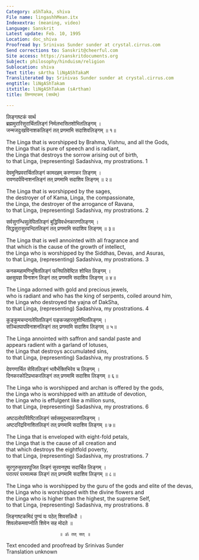 ```yaml
---
Category: aShTaka, shiva
File name: lingashhMean.itx
Indexextra: (meaning, video)
Language: Sanskrit
Latest update: Feb. 10, 1995
Location: doc_shiva
Proofread by: Srinivas Sunder sunder at crystal.cirrus.com
Send corrections to: Sanskrit@cheerful.com
Site access: https://sanskritdocuments.org
Subject: philosophy/hinduism/religion
Sublocation: shiva
Text title: sArtha liNgAShTakaM
Transliterated by: Srinivas Sunder sunder at crystal.cirrus.com
engtitle: liNgAShTakam
itxtitle: liNgAShTakam (sArtham)
title: लिण्गाष्टकम् (सार्थम्)

---
```

  
 लिङ्गाष्टकं सार्थ   
ब्रह्ममुरारिसुरार्चितलिङ्गं निर्मलभासितशोभितलिङ्गम् ।  
जन्मजदुःखविनाशकलिङ्गं तत् प्रणमामि सदाशिवलिङ्गम् ॥ १॥  
  
  
The Linga that is worshipped by Brahma, Vishnu, and all the Gods,  
the Linga that is pure of speech and is radiant,  
the Linga that destroys the sorrow arising out of birth,  
to that Linga, (representing) Sadashiva, my prostrations. 1  
  
देवमुनिप्रवरार्चितलिङ्गं कामदहम् करुणाकर लिङ्गम् ।  
रावणदर्पविनाशनलिङ्गं तत् प्रणमामि सदाशिव लिङ्गम् ॥ २॥  
  
  
The Linga that is worshipped by the sages,  
the destroyer of of Kama, Linga, the compassionate,  
the Linga, the destroyer of the arrogance of Ravana,  
to that Linga, (representing) Sadashiva, my prostrations. 2  
  
सर्वसुगन्धिसुलेपितलिङ्गं बुद्धिविवर्धनकारणलिङ्गम् ।  
सिद्धसुरासुरवन्दितलिङ्गं तत् प्रणमामि सदाशिव लिङ्गम् ॥ ३॥  
  
  
The Linga that is well annointed with all fragrance and  
that which is the cause of the growth of intellect,  
the Linga who is worshipped by the Siddhas, Devas, and Asuras,  
to that Linga, (representing) Sadashiva, my prostrations. 3  
  
कनकमहामणिभूषितलिङ्गं फनिपतिवेष्टित शोभित लिङ्गम् ।  
दक्षसुयज्ञ विनाशन लिङ्गं तत् प्रणमामि सदाशिव लिङ्गम् ॥ ४॥  
  
  
The Linga adorned with gold and precious jewels,  
who is radiant and who has the king of serpents, coiled around him,  
the Linga who destroyed the yajna of DakSha,  
to that Linga, (representing) Sadashiva, my prostrations. 4  
  
कुङ्कुमचन्दनलेपितलिङ्गं पङ्कजहारसुशोभितलिङ्गम् ।  
सञ्चितपापविनाशनलिङ्गं तत् प्रणमामि सदाशिव लिङ्गम् ॥ ५॥  
  
  
The Linga annointed with saffron and sandal paste and  
appears radient with a garland of lotuses,  
the Linga that destroys accumulated sins,  
to that Linga, (representing) Sadashiva, my prostrations. 5  
  
देवगणार्चित सेवितलिङ्गं भावैर्भक्तिभिरेव च लिङ्गम् ।  
दिनकरकोटिप्रभाकरलिङ्गं तत् प्रणमामि सदाशिव लिङ्गम् ॥ ६॥  
  
  
The Linga who is worshipped and archan is offered by the gods,  
the Linga who is worshipped with an attitude of devotion,  
the Linga who is effulgent like a million suns,  
to that Linga, (representing) Sadashiva, my prostrations. 6  
  
अष्टदलोपरिवेष्टितलिङ्गं सर्वसमुद्भवकारणलिङ्गम् ।  
अष्टदरिद्रविनाशितलिङ्गं तत् प्रणमामि सदाशिव लिङ्गम् ॥ ७॥  
  
  
The Linga that is enveloped with eight-fold petals,  
the Linga that is the cause of all creation and  
that which destroys the eightfold poverty,  
to that Linga, (representing) Sadashiva, my prostrations. 7  
  
सुरगुरुसुरवरपूजित लिङ्गं सुरवनपुष्प सदार्चित लिङ्गम् ।  
परात्परं परमात्मक लिङ्गं तत् प्रणमामि सदाशिव लिङ्गम् ॥ ८॥  
  
  
The Linga who is worshipped by the guru of the gods and elite of the devas,  
the Linga who is worshipped with the divine flowers and  
the Linga who is higher than the highest, the supreme Self,  
to that Linga, (representing) Sadashiva, my prostrations. 8  
  
लिङ्गाष्टकमिदं पुण्यं यः पठेत् शिवसन्निधौ ।  
शिवलोकमवाप्नोति शिवेन सह मोदते ॥  
  
  
  
  
                        ॥ ॐ तत् सत् ॥  
  
  
Text encoded and proofread by Srinivas Sunder  
Translation unknown  
  
